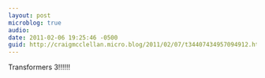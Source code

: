 ```yaml
---
layout: post
microblog: true
audio: 
date: 2011-02-06 19:25:46 -0500
guid: http://craigmcclellan.micro.blog/2011/02/07/t34407434957094912.html
---
```

Transformers 3!!!!!!
